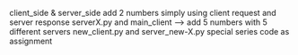 client_side & server_side add 2 numbers simply using client request and server response 
serverX.py and main_client --> add 5 numbers with 5 different servers 
new_client.py and server_new-X.py special series code as assignment 
